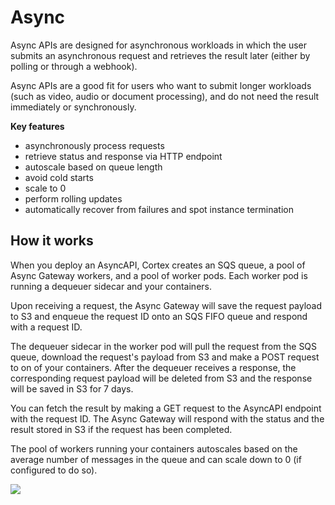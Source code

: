 # Async

Async APIs are designed for asynchronous workloads in which the user submits an asynchronous request and retrieves the result later (either by polling or through a webhook).

Async APIs are a good fit for users who want to submit longer workloads (such as video, audio or document processing), and do not need the result immediately or synchronously.

**Key features**

* asynchronously process requests
* retrieve status and response via HTTP endpoint
* autoscale based on queue length
* avoid cold starts
* scale to 0
* perform rolling updates
* automatically recover from failures and spot instance termination

## How it works

When you deploy an AsyncAPI, Cortex creates an SQS queue, a pool of Async Gateway workers, and a pool of worker pods. Each worker pod is running a dequeuer sidecar and your containers.

Upon receiving a request, the Async Gateway will save the request payload to S3 and enqueue the request ID onto an SQS FIFO queue and respond with a request ID.

The dequeuer sidecar in the worker pod will pull the request from the SQS queue, download the request's payload from S3 and make a POST request to on of your containers. After the dequeuer receives a response, the corresponding request payload will be deleted from S3 and the response will be saved in S3 for 7 days.

You can fetch the result by making a GET request to the AsyncAPI endpoint with the request ID. The Async Gateway will respond with the status and the result stored in S3 if the request has been completed.

The pool of workers running your containers autoscales based on the average number of messages in the queue and can scale down to 0 (if configured to do so).

![](https://user-images.githubusercontent.com/4365343/121231833-e470a280-c85e-11eb-8be7-ad0a7cf9bce3.png)
